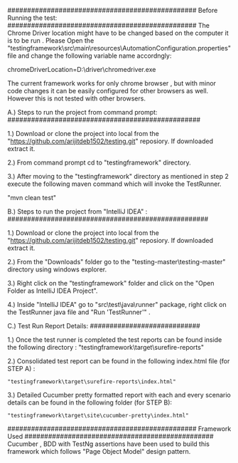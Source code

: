 ################################################
Before Running the test:
################################################
The Chrome Driver location might have to be changed based on the computer it is to be run . Please Open the "testingframework\src\main\resources\AutomationConfiguration.properties"
file and change the following variable name accordngly:

chromeDriverLocation=D:\\driver\\chromedriver.exe <Give the driver location accordingly>

The current framework works for only chrome browser , but with minor code changes it can be easily configured for other browsers as well. However this is not tested with other
browsers. 


A.) Steps to run the project from command prompt:
#################################################

1.) Download or clone the project into local from the "https://github.com/arijitdeb1502/testing.git" reposiory. If downloaded extract it.

2.) From command prompt cd to "testingframework" directory. 

3.) After moving to the "testingframework" directory as mentioned in step 2 execute the following maven command which will invoke the TestRunner.

"mvn clean test"

B.) Steps to run the project from "IntelliJ IDEA" :
###################################################

1.) Download or clone the project into local from the "https://github.com/arijitdeb1502/testing.git" reposiory. If downloaded extract it.

2.) From the "Downloads" folder go to the "testing-master\testing-master\" directory using windows explorer.

3.) Right click on the "testingframework" folder and click on the "Open Folder as IntelliJ IDEA Project". 

4.) Inside "IntelliJ IDEA" go to "src\test\java\runner\" package, right click on the TestRunner java file  and  "Run 'TestRunner'" .



C.) Test Run Report Details:
############################

1.) Once the test runner is completed the test reports can be found inside the following directory :
    "testingframework\target\surefire-reports"
	
2.) Consolidated test report can be found in the following index.html file (for STEP A) :

    "testingframework\target\surefire-reports\index.html" 

3.) Detailed Cucumber pretty formatted report with each and every scenario details can be found in the following folder (for STEP B):

    "testingframework\target\site\cucumber-pretty\index.html"

################################################
Framework Used
################################################
Cucumber , BDD with TestNg assertions have been used to build this framework which follows "Page Object Model" design pattern.
